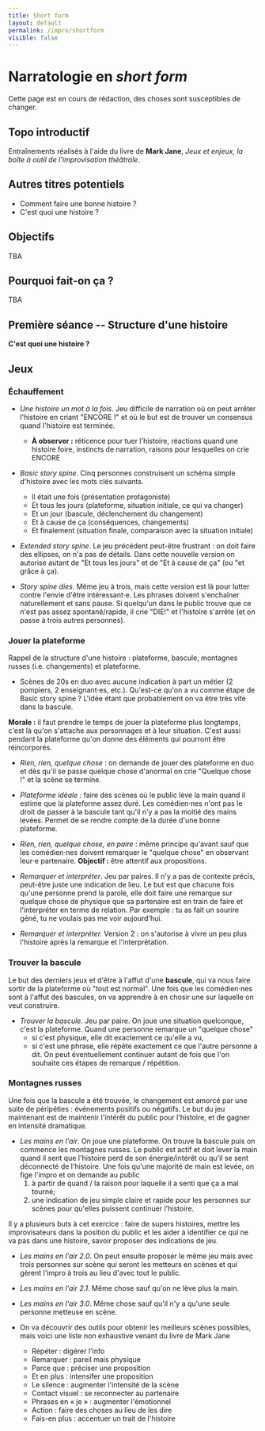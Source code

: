 ```yaml
---
title: Short form
layout: default
permalink: /impro/shortform
visible: false
---
```


Narratologie en *short form*
============================

Cette page est en cours de rédaction, des choses sont susceptibles de
changer.

Topo introductif
----------------

Entraînements réalisés à l'aide du livre de **Mark Jane**, *Jeux et enjeux, la
boîte à outil de l'improvisation théâtrale*.

Autres titres potentiels
------------------------

+ Comment faire une bonne histoire ?
+ C'est quoi une histoire ?

Objectifs
---------

TBA

Pourquoi fait-on ça ?
---------------------

TBA

Première séance -- Structure d'une histoire
-------------------------------------------

**C'est quoi une histoire ?**

Jeux
----

### Échauffement 

+ *Une histoire un mot à la fois*. Jeu difficile de narration où on peut
  arrêter l'histoire en criant "ENCORE !" et où le but est de trouver un
  consensus quand l'histoire est terminée.
  + **À observer :** réticence pour tuer l'histoire, réactions quand une
    histoire foire, instincts de narration, raisons pour lesquelles on crie
    ENCORE

+ *Basic story spine*. Cinq personnes construisent un schéma simple d'histoire
  avec les mots clés suivants.
  + Il était une fois (présentation protagoniste)
  + Et tous les jours (plateforme, situation initiale, ce qui va changer)
  + Et un jour (bascule, déclenchement du changement)
  + Et à cause de ça (conséquences, changements)
  + Et finalement (situation finale, comparaison avec la situation initiale)

+ *Extended story spine*. Le jeu précédent peut-être frustrant : on doit
  faire des ellipses, on n'a pas de détails. Dans cette nouvelle version on
  autorise autant de "Et tous les jours" et de "Et à cause de ça" (ou "et grâce
  à ça).

+ *Story spine dies*. Même jeu à trois, mais cette version est là pour
  lutter contre l'envie d'être intéressant⋅e. Les phrases doivent s'enchaîner
  naturellement et sans pause. Si quelqu'un dans le public trouve que ce n'est
  pas assez spontané/rapide, il crie "DIE!" et l'histoire s'arrête (et on passe
  à trois autres personnes).

### Jouer la plateforme

Rappel de la structure d'une histoire : plateforme, bascule, montagnes russes
(i.e. changements) et plateforme.

+ Scènes de 20s en duo avec aucune indication à part un métier (2 pompiers,
  2 enseignant⋅es, etc.). Qu'est-ce qu'on a vu comme étape de Basic story spine ?
  L'idée étant que probablement on va être très vite dans la bascule.

**Morale :** il faut prendre le temps de jouer la plateforme plus longtemps,
c'est là qu'on s'attache aux personnages et à leur situation. C'est aussi
pendant la plateforme qu'on donne des éléments qui pourront être réincorporés.

+ *Rien, rien, quelque chose* : on demande de jouer des plateforme en duo et dès
  qu'il se passe quelque chose d'anormal on crie "Quelque chose !" et la scène
  se termine.

+ *Plateforme idéale :* faire des scènes où le public lève la main quand il
  estime que la plateforme assez duré. Les comédien⋅nes n'ont pas le droit de
  passer à la bascule tant qu'il n'y a pas la moitié des mains levées. Permet de
  se rendre compte de la durée d'une bonne plateforme.

+ *Rien, rien, quelque chose, en paire* : même principe qu'avant sauf que les
  comédien⋅nes doivent remarquer le "quelque chose" en observant leur⋅e
  partenaire. **Objectif :** être attentif aux propositions.

+ *Remarquer et interpréter*. Jeu par paires. Il n'y a pas de contexte
  précis, peut-être juste une indication de lieu. Le but est que chacune fois
  qu'une personne prend la parole, elle doit faire une remarque sur quelque
  chose de physique que sa partenaire est en train de faire et l'interpréter en
  terme de relation. Par exemple : tu as fait un sourire géné, tu ne voulais pas
  me voir aujourd'hui.
+ *Remarquer et interpréter.* Version 2 : on s'autorise à vivre un peu plus
  l'histoire après la remarque et l'interprétation.

### Trouver la bascule

Le but des derniers jeux et d'être à l'affut d'une **bascule**, qui va nous
faire sortir de la plateforme où "tout est normal". Une fois que les comédien⋅nes
sont à l'affut des bascules, on va apprendre à en chosir une sur laquelle on
veut construire.

+ *Trouver la bascule*. Jeu par paire. On joue une situation quelconque, c'est
  la plateforme. Quand une personne remarque un "quelque chose"
    + si c'est physique, elle dit exactement ce qu'elle a vu,
    + si c'est une phrase, elle répète exactement ce que l'autre personne a dit.
  On peut éventuellement continuer autant de fois que l'on souhaite ces étapes
  de remarque / répétition.

### Montagnes russes

Une fois que la bascule a été trouvée, le changement est amorcé par une suite de
péripéties : événements positifs ou négatifs. Le but du jeu maintenant est de
maintenir l'intérêt du public pour l'histoire, et de gagner en intensité
dramatique.

+ *Les mains en l'air*. On joue une plateforme. On trouve la bascule puis on
  commence les montagnes russes. Le public est actif et doit lever la main quand
  il sent que l'histoire perd de son énergie/intérêt ou qu'il se sent déconnecté
  de l'histoire. Une fois qu'une majorité de main est levée, on fige l'impro et
  on demande au public
    1. à partir de quand / la raison pour laquelle il a senti que ça a mal tourné;
    2. une indication de jeu simple claire et rapide pour les personnes sur
       scènes pour qu'elles puissent continuer l'histoire.

Il y a plusieurs buts à cet exercice : faire de supers histoires, mettre les
improvisateurs dans la position du public et les aider à identifier ce qui ne va
pas dans une histoire, savoir proposer des indications de jeu.

+ *Les mains en l'air 2.0*. On peut ensuite proposer le même jeu mais avec trois
  personnes sur scène qui seront les metteurs en scènes et qui gèrent l'impro à
  trois au lieu d'avec tout le public.

+ *Les mains en l'air 2.1*. Même chose sauf qu'on ne lève plus la main.

+ *Les mains en l'air 3.0*. Même chose sauf qu'il n'y a qu'une seule personne
  metteuse en scène.

+ On va découvrir des outils pour obtenir les meilleurs scènes possibles, mais
  voici une liste non exhaustive venant du livre de Mark Jane
    + Répéter : digérer l'info
    + Remarquer : pareil mais physique
    + Parce que : préciser une proposition
    + Et en plus : intensifer une proposition
    + Le silence : augmenter l'intensité de la scène
    + Contact visuel : se reconnecter au partenaire
    + Phrases en « je » : augmenter l'émotionnel
    + Action : faire des choses au lieu de les dire
    + Fais-en plus : accentuer un trait de l'histoire
